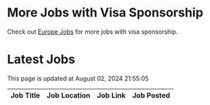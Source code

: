 # More Jobs with Visa Sponsorship

Check out [Europe Jobs](https://github.com/sureshparimi/europejobs#latest-jobs) for more jobs with visa sponsorship.

# Latest Jobs

This page is updated at August 02, 2024 21:55:05

| Job Title | Job Location | Job Link | Job Posted |
| --- | --- | --- | --- |
